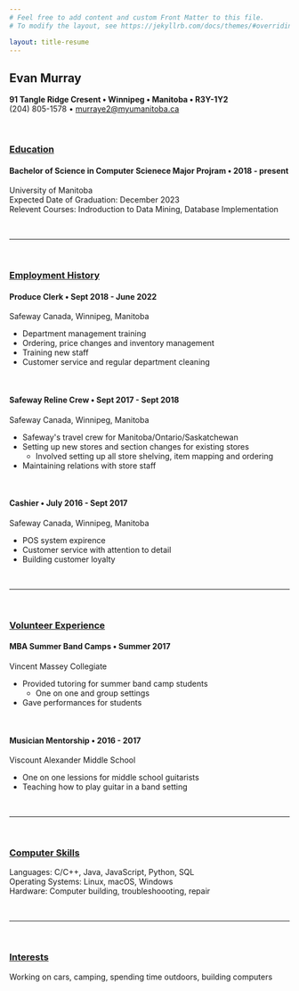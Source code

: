 ```yaml
---
# Feel free to add content and custom Front Matter to this file.
# To modify the layout, see https://jekyllrb.com/docs/themes/#overriding-theme-defaults

layout: title-resume
---
```


## **Evan Murray**
  
**91 Tangle Ridge Cresent • Winnipeg • Manitoba • R3Y-1Y2**  
(204) 805-1578 • murraye2@myumanitoba.ca  

<br>
  
### **<u>Education</u>**

#### **Bachelor of Science in Computer Scienece Major Projram • 2018 - present**

University of Manitoba  
Expected Date of Graduation: December 2023  
Relevent Courses: Indroduction to Data Mining, Database Implementation

<br>

----  

<br>
  
### **<u>Employment History</u>**

#### **Produce Clerk • Sept 2018 - June 2022**

Safeway Canada, Winnipeg, Manitoba  

* Department management training 
* Ordering, price changes and inventory management
* Training new staff
* Customer service and regular department cleaning

<br>

#### **Safeway Reline Crew • Sept 2017 - Sept 2018**

Safeway Canada, Winnipeg, Manitoba

* Safeway's travel crew for Manitoba/Ontario/Saskatchewan
* Setting up new stores and section changes for existing stores
  * Involved setting up all store shelving, item mapping and ordering
* Maintaining relations with store staff
    

<br>

#### **Cashier • July 2016 - Sept 2017**

Safeway Canada, Winnipeg, Manitoba  

* POS system expirence
* Customer service with attention to detail
* Building customer loyalty

<br>

----  

<br>

### **<u>Volunteer Experience</u>**

#### **MBA Summer Band Camps • Summer 2017**

Vincent Massey Collegiate

* Provided tutoring for summer band camp students
  * One on one and group settings
* Gave performances for students

<br>

#### **Musician Mentorship • 2016 - 2017**

Viscount Alexander Middle School  

* One on one lessions for middle school guitarists
* Teaching how to play guitar in a band setting

<br>

----  

<br>

### **<u>Computer Skills</u>**

Languages: C/C++, Java, JavaScript, Python, SQL  
Operating Systems: Linux, macOS, Windows  
Hardware: Computer building, troubleshoooting, repair  

<br>

----  

<br>

### **<u>Interests</u>**

Working on cars, camping, spending time outdoors, building computers
